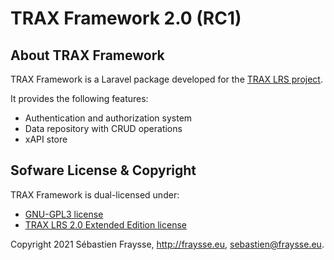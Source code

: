 # TRAX Framework 2.0 (RC1)


## About TRAX Framework

TRAX Framework is a Laravel package developed for the [TRAX LRS project](http://traxlrs.com).

It provides the following features:

- Authentication and authorization system
- Data repository with CRUD operations
- xAPI store


## Sofware License & Copyright

TRAX Framework is dual-licensed under:

- [GNU-GPL3 license](https://www.gnu.org/licenses/gpl-3.0.fr.html)
- [TRAX LRS 2.0 Extended Edition license](https://github.com/trax-project/trax2-extended-lrs/blob/master/services/trax/docs/2.0/license.md)

Copyright 2021 Sébastien Fraysse, http://fraysse.eu, sebastien@fraysse.eu.
